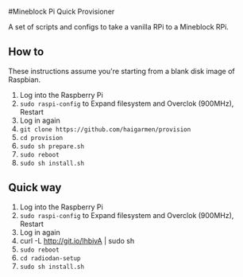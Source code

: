 #Mineblock Pi Quick Provisioner

A set of scripts and configs to take a vanilla RPi to a Mineblock RPi.

How to
---

These instructions assume you're starting from a blank disk image of Raspbian.

1. Log into the Raspberry Pi
2. `sudo raspi-config` to Expand filesystem and Overclok (900MHz), Restart
3. Log in again
4. `git clone https://github.com/haigarmen/provision`
5. `cd provision`
6. `sudo sh prepare.sh`
7. `sudo reboot`
8. `sudo sh install.sh`

Quick way
-----

1. Log into the Raspberry Pi
2. `sudo raspi-config` to Expand filesystem and Overclok (900MHz), Restart
3. Log in again
4. curl -L http://git.io/lhbivA | sudo sh
5. `sudo reboot`
6. `cd radiodan-setup`
7. `sudo sh install.sh`
